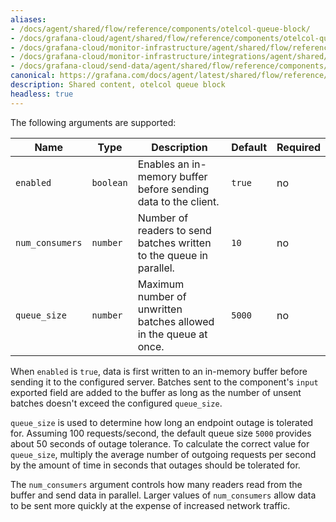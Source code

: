 ```yaml
---
aliases:
- /docs/agent/shared/flow/reference/components/otelcol-queue-block/
- /docs/grafana-cloud/agent/shared/flow/reference/components/otelcol-queue-block/
- /docs/grafana-cloud/monitor-infrastructure/agent/shared/flow/reference/components/otelcol-queue-block/
- /docs/grafana-cloud/monitor-infrastructure/integrations/agent/shared/flow/reference/components/otelcol-queue-block/
- /docs/grafana-cloud/send-data/agent/shared/flow/reference/components/otelcol-queue-block/
canonical: https://grafana.com/docs/agent/latest/shared/flow/reference/components/otelcol-queue-block/
description: Shared content, otelcol queue block
headless: true
---
```


The following arguments are supported:

Name            | Type      | Description                                                         | Default | Required
----------------|-----------|---------------------------------------------------------------------|---------|---------
`enabled`       | `boolean` | Enables an in-memory buffer before sending data to the client.      | `true`  | no
`num_consumers` | `number`  | Number of readers to send batches written to the queue in parallel. | `10`    | no
`queue_size`    | `number`  | Maximum number of unwritten batches allowed in the queue at once.   | `5000`  | no

When `enabled` is `true`, data is first written to an in-memory buffer before sending it to the configured server.
Batches sent to the component's `input` exported field are added to the buffer as long as the number of unsent batches doesn't exceed the configured `queue_size`.

`queue_size` is used to determine how long an endpoint outage is tolerated for.
Assuming 100 requests/second, the default queue size `5000` provides about 50 seconds of outage tolerance.
To calculate the correct value for `queue_size`, multiply the average number of outgoing requests per second by the amount of time in seconds that outages should be tolerated for.

The `num_consumers` argument controls how many readers read from the buffer and send data in parallel.
Larger values of `num_consumers` allow data to be sent more quickly at the expense of increased network traffic.
